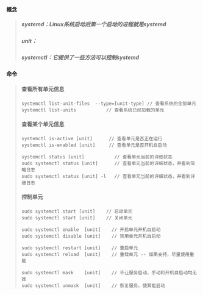#### 概念

> ##### systemd：Linux系统启动后第一个启动的进程就是systemd
>
> ##### unit：
>
> ##### systemctl：它提供了一些方法可以控制systemd

#### 命令

> #### 查看所有单元信息
>
> ```
> systemctl list-unit-files  --type=[unit-type] // 查看系统的全部单元
> systemctl list-units           // 查看系统已经加载的单元
> ```
>
> #### 查看某个单元信息
>
> ```
> systemctl is-active [unit]      // 查看单元是否正在运行
> systemctl is-enabled [unit]     // 查看单元是否开机自启动
>
> systemctl status [unit]           // 查看单元当前的详细状态
> sudo systemctl status [unit]      // 查看单元当前的详细状态，并看到简略日志
> sudo systemctl status [unit] -l   // 查看单元当前的详细状态，并看到详细日志
> ```
>
> #### 控制单元
>
> ```
> sudo systemctl start [unit]    // 启动单元
> sudo systemctl start [unit]    // 关闭单元
>
> sudo systemctl enable  [unit]    // 开启单元开机自启动
> sudo systemctl disable [unit]    // 禁用单元开机自启动
>
> sudo systemctl restart [unit]    // 重启单元
> sudo systemctl reload  [unit]    // 重载单元 -- 如果支持，尽量使用重载
>
> sudo systemctl mask    [unit]    // 不让服务启动，手动和开机自启动均无效
> sudo systemctl unmask  [unit]    // 恢复服务，使其能启动
> ```



